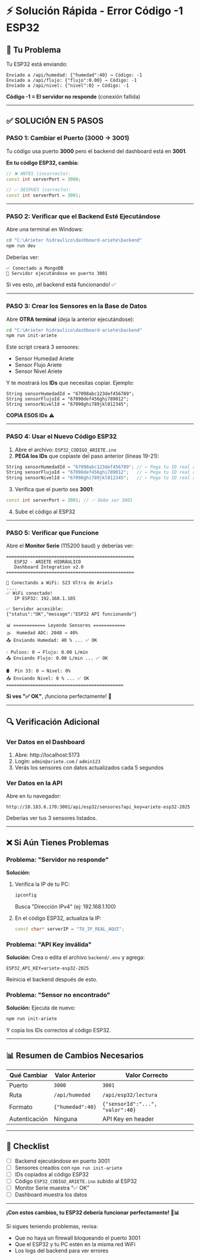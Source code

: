 # ⚡ Solución Rápida - Error Código -1 ESP32

## 🔴 Tu Problema

Tu ESP32 está enviando:
```
Enviado a /api/humedad: {"humedad":40} → Código: -1
Enviado a /api/flujo: {"flujo":0.00} → Código: -1
Enviado a /api/nivel: {"nivel":0} → Código: -1
```

**Código -1 = El servidor no responde** (conexión fallida)

---

## ✅ SOLUCIÓN EN 5 PASOS

### PASO 1: Cambiar el Puerto (3000 → 3001)

Tu código usa puerto **3000** pero el backend del dashboard está en **3001**.

**En tu código ESP32, cambia:**
```cpp
// ❌ ANTES (incorrecto):
const int serverPort = 3000;

// ✅ DESPUÉS (correcto):
const int serverPort = 3001;
```

---

### PASO 2: Verificar que el Backend Esté Ejecutándose

Abre una terminal en Windows:
```bash
cd "C:\Arieter hidraulico\dashboard-ariete\backend"
npm run dev
```

Deberías ver:
```
✅ Conectado a MongoDB
🚀 Servidor ejecutándose en puerto 3001
```

Si ves esto, ¡el backend está funcionando! ✅

---

### PASO 3: Crear los Sensores en la Base de Datos

Abre **OTRA terminal** (deja la anterior ejecutándose):
```bash
cd "C:\Arieter hidraulico\dashboard-ariete\backend"
npm run init-ariete
```

Este script creará 3 sensores:
- Sensor Humedad Ariete
- Sensor Flujo Ariete  
- Sensor Nivel Ariete

Y te mostrará los **IDs** que necesitas copiar. Ejemplo:
```
String sensorHumedadId = "67098abc123def456789";
String sensorFlujoId = "67098def456ghi789012";
String sensorNivelId = "67098ghi789jkl012345";
```

**COPIA ESOS IDs** ⚠️

---

### PASO 4: Usar el Nuevo Código ESP32

1. Abre el archivo: `ESP32_CODIGO_ARIETE.ino`
2. **PEGA los IDs** que copiaste del paso anterior (líneas 19-21):

```cpp
String sensorHumedadId = "67098abc123def456789"; // ← Pega tu ID real aquí
String sensorFlujoId = "67098def456ghi789012";   // ← Pega tu ID real aquí
String sensorNivelId = "67098ghi789jkl012345";   // ← Pega tu ID real aquí
```

3. Verifica que el puerto sea **3001**:
```cpp
const int serverPort = 3001; // ✅ Debe ser 3001
```

4. Sube el código al ESP32

---

### PASO 5: Verificar que Funcione

Abre el **Monitor Serie** (115200 baud) y deberías ver:

```
================================================
   ESP32 - ARIETE HIDRÁULICO
   Dashboard Integration v2.0
================================================

📶 Conectando a WiFi: S23 Ultra de Ariels
....
✅ WiFi conectado!
   IP ESP32: 192.168.1.105

✅ Servidor accesible:
{"status":"OK","message":"ESP32 API funcionando"}

📊 ============ Leyendo Sensores ============
🌫️  Humedad ADC: 2048 → 40%
📤 Enviando Humedad: 40 % ... ✅ OK

💧 Pulsos: 0 → Flujo: 0.00 L/min
📤 Enviando Flujo: 0.00 L/min ... ✅ OK

🛢️  Pin 33: 0 → Nivel: 0%
📤 Enviando Nivel: 0 % ... ✅ OK
============================================
```

**Si ves "✅ OK"**, ¡funciona perfectamente! 🎉

---

## 🔍 Verificación Adicional

### Ver Datos en el Dashboard

1. Abre: http://localhost:5173
2. Login: `admin@ariete.com` / `admin123`
3. Verás los sensores con datos actualizados cada 5 segundos

### Ver Datos en la API

Abre en tu navegador:
```
http://10.183.6.170:3001/api/esp32/sensores?api_key=ariete-esp32-2025
```

Deberías ver tus 3 sensores listados.

---

## ❌ Si Aún Tienes Problemas

### Problema: "Servidor no responde"

**Solución:**
1. Verifica la IP de tu PC:
   ```powershell
   ipconfig
   ```
   Busca "Dirección IPv4" (ej: 192.168.1.100)

2. En el código ESP32, actualiza la IP:
   ```cpp
   const char* serverIP = "TU_IP_REAL_AQUI";
   ```

### Problema: "API Key inválida"

**Solución:**
Crea o edita el archivo `backend/.env` y agrega:
```
ESP32_API_KEY=ariete-esp32-2025
```

Reinicia el backend después de esto.

### Problema: "Sensor no encontrado"

**Solución:**
Ejecuta de nuevo:
```bash
npm run init-ariete
```

Y copia los IDs correctos al código ESP32.

---

## 📊 Resumen de Cambios Necesarios

| Qué Cambiar | Valor Anterior | Valor Correcto |
|-------------|---------------|----------------|
| Puerto | `3000` | `3001` |
| Ruta | `/api/humedad` | `/api/esp32/lectura` |
| Formato | `{"humedad":40}` | `{"sensorId":"...", "valor":40}` |
| Autenticación | Ninguna | API Key en header |

---

## 🎯 Checklist

- [ ] Backend ejecutándose en puerto 3001
- [ ] Sensores creados con `npm run init-ariete`
- [ ] IDs copiados al código ESP32
- [ ] Código `ESP32_CODIGO_ARIETE.ino` subido al ESP32
- [ ] Monitor Serie muestra "✅ OK"
- [ ] Dashboard muestra los datos

---

**¡Con estos cambios, tu ESP32 debería funcionar perfectamente! 🚀📊**

Si sigues teniendo problemas, revisa:
- Que no haya un firewall bloqueando el puerto 3001
- Que el ESP32 y tu PC estén en la misma red WiFi
- Los logs del backend para ver errores



